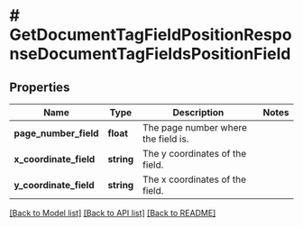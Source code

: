 # # GetDocumentTagFieldPositionResponseDocumentTagFieldsPositionField

## Properties

Name | Type | Description | Notes
------------ | ------------- | ------------- | -------------
**page_number_field** | **float** | The page number where the field is. |
**x_coordinate_field** | **string** | The y coordinates of the field. |
**y_coordinate_field** | **string** | The x coordinates of the field. |

[[Back to Model list]](../../README.md#models) [[Back to API list]](../../README.md#endpoints) [[Back to README]](../../README.md)
